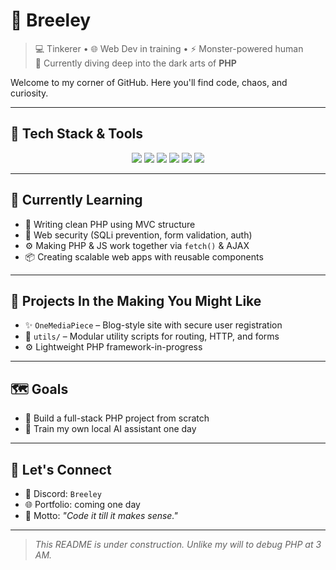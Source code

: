 # 🌌 Breeley

> 💻 Tinkerer • 🌐 Web Dev in training • ⚡ Monster-powered human  
> 🧙 Currently diving deep into the dark arts of **PHP**

Welcome to my corner of GitHub. Here you'll find code, chaos, and curiosity.

---

## 🔧 Tech Stack & Tools

<div align="center">

<img src="https://img.shields.io/badge/HTML5-E34F26?style=for-the-badge&logo=html5&logoColor=white"/>
<img src="https://img.shields.io/badge/CSS3-1572B6?style=for-the-badge&logo=css3&logoColor=white"/>
<img src="https://img.shields.io/badge/JavaScript-F7DF1E?style=for-the-badge&logo=javascript&logoColor=black"/>
<img src="https://img.shields.io/badge/PHP-777BB4?style=for-the-badge&logo=php&logoColor=white"/>
<img src="https://img.shields.io/badge/MySQL-005C84?style=for-the-badge&logo=mysql&logoColor=white"/>
<img src="https://img.shields.io/badge/Apache-D22128?style=for-the-badge&logo=apache&logoColor=white"/>


</div>

---

## 🌱 Currently Learning

- 🧠 Writing clean PHP using MVC structure  
- 🔐 Web security (SQLi prevention, form validation, auth)  
- ⚙️ Making PHP & JS work together via `fetch()` & AJAX  
- 📦 Creating scalable web apps with reusable components

---

## 📂 Projects In the Making You Might Like

- ✨ `OneMediaPiece` – Blog-style site with secure user registration  
- 🧰 `utils/` – Modular utility scripts for routing, HTTP, and forms  
- ⚙️ Lightweight PHP framework-in-progress

---

## 🗺 Goals

- 🎯 Build a full-stack PHP project from scratch  
- 🤖 Train my own local AI assistant one day  

---

## 🤝 Let's Connect

- 💬 Discord: `Breeley`
- 🌐 Portfolio: coming one day  
- 🧠 Motto: *"Code it till it makes sense."*

---

> _This README is under construction. Unlike my will to debug PHP at 3 AM._
